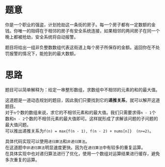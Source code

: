 # 题意

你是一个职业的强盗，计划抢劫这一条街的房子。每一个房子都有一定数额的金钱。你唯一的阻碍在于相邻的房子有安全系统连接，如果相邻的两间房子在同一个晚上都被抢劫，安全系统将自动报警。

题目将给出一组非负整数数组代表这街道上每个房子所保存的金额。返回你在不处罚报警的情况下，能抢到的最大数额。

# 思路

题目可以简单解释为：给定一串整形数组，求数组中不相邻的元素的和的最大值。

这道题是一道动态规划的题目，因此我们只要找到它的**递推关系**，就可以解开这道题目。   
对于`n`个数的数组来说，求它的不相邻元素和的最大值。我们只需要求得`n - 1`个数和`n - 2`个数的不相邻元素的最大值即可。这样就形成了求解该问题的子问题的最大值问题。   
可以推出递推关系为`f(n) = max{f(n - 1), f(n - 2) + nums[n]}  (n>=2)`。

具体代码实现可以使用`递归算法`和`非递归算法`。   
在这道题中`非递归算法`明显速度更快。因为在`递归算法`中有较多的重复运算。   
在具体实现中也对递归算法进行了优化，使用一个数组对运算结果进行缓存，避免多次重复的运算。
